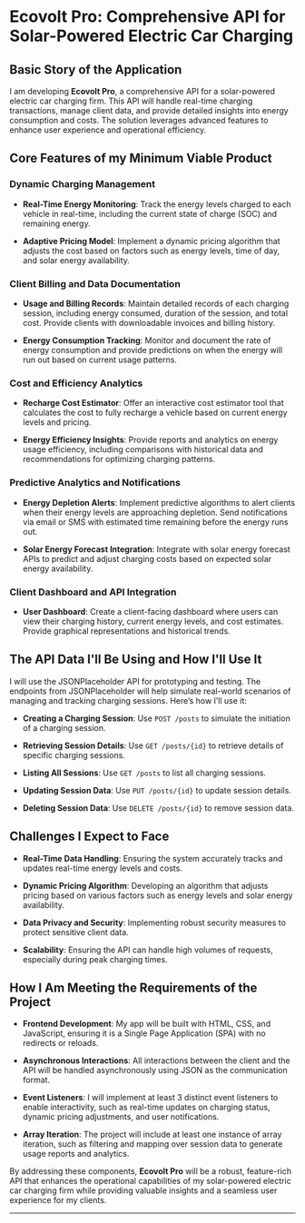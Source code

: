 # Ecovolt Pro: Comprehensive API for Solar-Powered Electric Car Charging

## Basic Story of the Application
I am developing **Ecovolt Pro**, a comprehensive API for a solar-powered electric car charging firm. This API will handle real-time charging transactions, manage client data, and provide detailed insights into energy consumption and costs. The solution leverages advanced features to enhance user experience and operational efficiency.

## Core Features of my Minimum Viable Product

### Dynamic Charging Management

- **Real-Time Energy Monitoring**: Track the energy levels charged to each vehicle in real-time, including the current state of charge (SOC) and remaining energy.

- **Adaptive Pricing Model**: Implement a dynamic pricing algorithm that adjusts the cost based on factors such as energy levels, time of day, and solar energy availability.

### Client Billing and Data Documentation

- **Usage and Billing Records**: Maintain detailed records of each charging session, including energy consumed, duration of the session, and total cost. Provide clients with downloadable invoices and billing history.

- **Energy Consumption Tracking**: Monitor and document the rate of energy consumption and provide predictions on when the energy will run out based on current usage patterns.

### Cost and Efficiency Analytics

- **Recharge Cost Estimator**: Offer an interactive cost estimator tool that calculates the cost to fully recharge a vehicle based on current energy levels and pricing.

- **Energy Efficiency Insights**: Provide reports and analytics on energy usage efficiency, including comparisons with historical data and recommendations for optimizing charging patterns.

### Predictive Analytics and Notifications

- **Energy Depletion Alerts**: Implement predictive algorithms to alert clients when their energy levels are approaching depletion. Send notifications via email or SMS with estimated time remaining before the energy runs out.

- **Solar Energy Forecast Integration**: Integrate with solar energy forecast APIs to predict and adjust charging costs based on expected solar energy availability.

### Client Dashboard and API Integration

- **User Dashboard**: Create a client-facing dashboard where users can view their charging history, current energy levels, and cost estimates. Provide graphical representations and historical trends.

## The API Data I'll Be Using and How I'll Use It
I will use the JSONPlaceholder API for prototyping and testing. The endpoints from JSONPlaceholder will help simulate real-world scenarios of managing and tracking charging sessions. Here’s how I’ll use it:

- **Creating a Charging Session**: Use `POST /posts` to simulate the initiation of a charging session.

- **Retrieving Session Details**: Use `GET /posts/{id}` to retrieve details of specific charging sessions.

- **Listing All Sessions**: Use `GET /posts` to list all charging sessions.
- **Updating Session Data**: Use `PUT /posts/{id}` to update session details.
- **Deleting Session Data**: Use `DELETE /posts/{id}` to remove session data.

## Challenges I Expect to Face

- **Real-Time Data Handling**: Ensuring the system accurately tracks and updates real-time energy levels and costs.

- **Dynamic Pricing Algorithm**: Developing an algorithm that adjusts pricing based on various factors such as energy levels and solar energy availability.

- **Data Privacy and Security**: Implementing robust security measures to protect sensitive client data.

- **Scalability**: Ensuring the API can handle high volumes of requests, especially during peak charging times.

## How I Am Meeting the Requirements of the Project

- **Frontend Development**: My app will be built with HTML, CSS, and JavaScript, ensuring it is a Single Page Application (SPA) with no redirects or reloads.

- **Asynchronous Interactions**: All interactions between the client and the API will be handled asynchronously using JSON as the communication format.

- **Event Listeners**: I will implement at least 3 distinct event listeners to enable interactivity, such as real-time updates on charging status, dynamic pricing adjustments, and user notifications.

- **Array Iteration**: The project will include at least one instance of array iteration, such as filtering and mapping over session data to generate usage reports and analytics.

By addressing these components, **Ecovolt Pro** will be a robust, feature-rich API that enhances the operational capabilities of my solar-powered electric car charging firm while providing valuable insights and a seamless user experience for my clients.

*****************************************************************************